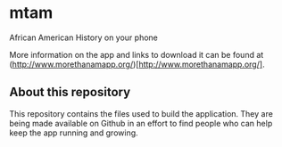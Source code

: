 # mtam
African American History on your phone

More information on the app and links to download it can be found at (http://www.morethanamapp.org/)[http://www.morethanamapp.org/].

## About this repository
This repository contains the files used to build the application. They are being made available on Github in an effort to find people who can help keep the app running and growing.
